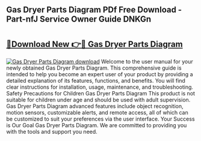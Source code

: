 ## Gas Dryer Parts Diagram PDf Free Download - Part-nfJ Service Owner Guide DNKGn

# <h2><a href="http://dfmd4f.blite.top/?on=Gas+Dryer+Parts+Diagram">🔗Download New 👉🔴 Gas Dryer Parts Diagram</a></h2>

[![Gas Dryer Parts Diagram download](https://i.imgur.com/lujVjoI.png)](http://dfmd4f.blite.top/?on=Gas+Dryer+Parts+Diagram)
Welcome to the user manual for your newly obtained Gas Dryer Parts Diagram. This comprehensive guide is intended to help you become an expert user of your product by providing a detailed explanation of its features, functions, and benefits. You will find clear instructions for installation, usage, maintenance, and troubleshooting. Safety Precautions for Children Gas Dryer Parts Diagram This product is not suitable for children under age and should be used with adult supervision. Gas Dryer Parts Diagram advanced features include object recognition, motion sensors, customizable alerts, and remote access, all of which can be customized to suit your preferences via the user interface. Your Success is Our Goal Gas Dryer Parts Diagram. We are committed to providing you with the tools and support you need.
